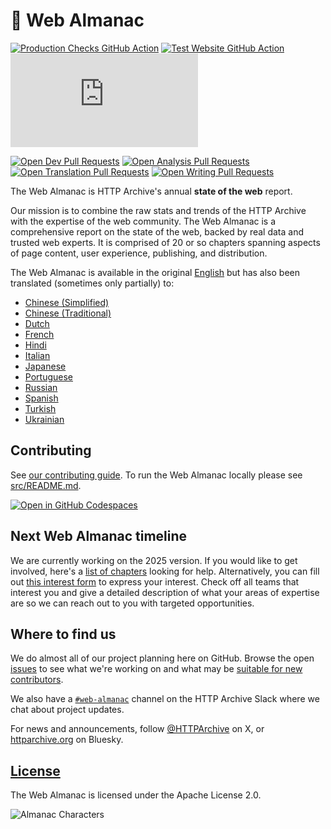 # 📕 Web Almanac

[![Production Checks GitHub Action](https://github.com/HTTPArchive/almanac.httparchive.org/workflows/Production%20Checks/badge.svg)](https://github.com/HTTPArchive/almanac.httparchive.org/actions?query=workflow%3A%22Production+Checks%22) [![Test Website GitHub Action](https://github.com/HTTPArchive/almanac.httparchive.org/actions?query=workflow%3A%22Test+Website%22+branch%3Amain)](https://github.com/HTTPArchive/almanac.httparchive.org/actions?query=workflow%3A%22Test+Website%22) [![TLS Observatory](https://img.shields.io/mozilla-observatory/grade-score/almanac.httparchive.org?publish)](https://observatory.mozilla.org/analyze/almanac.httparchive.org)

[![Open Dev Pull Requests](https://img.shields.io/github/issues-pr/HTTPArchive/almanac.httparchive.org/development)](https://github.com/HTTPArchive/almanac.httparchive.org/pulls?q=is%3Apr+is%3Aopen+label%3Adevelopment) [![Open Analysis Pull Requests](https://img.shields.io/github/issues-pr/HTTPArchive/almanac.httparchive.org/analysis)](https://github.com/HTTPArchive/almanac.httparchive.org/pulls?q=is%3Apr+is%3Aopen+label%3Aanalysis) [![Open Translation Pull Requests](https://img.shields.io/github/issues-pr/HTTPArchive/almanac.httparchive.org/translation)](https://github.com/HTTPArchive/almanac.httparchive.org/pulls?q=is%3Apr+is%3Aopen+label%3Atranslation) [![Open Writing Pull Requests](https://img.shields.io/github/issues-pr/HTTPArchive/almanac.httparchive.org/writing)](https://github.com/HTTPArchive/almanac.httparchive.org/pulls?q=is%3Apr+is%3Aopen+label%3Awriting)

The Web Almanac is HTTP Archive's annual **state of the web** report.

Our mission is to combine the raw stats and trends of the HTTP Archive with the expertise of the web community. The Web Almanac is a comprehensive report on the state of the web, backed by real data and trusted web experts. It is comprised of 20 or so chapters spanning aspects of page content, user experience, publishing, and distribution.

The Web Almanac is available in the original [English](https://almanac.httparchive.org/en/) but has also been translated (sometimes only partially) to:
- [Chinese (Simplified)](https://almanac.httparchive.org/zh-CN/)
- [Chinese (Traditional)](https://almanac.httparchive.org/zh-TW/)
- [Dutch](https://almanac.httparchive.org/nl/)
- [French](https://almanac.httparchive.org/fr/)
- [Hindi](https://almanac.httparchive.org/hi/)
- [Italian](https://almanac.httparchive.org/it/)
- [Japanese](https://almanac.httparchive.org/ja/)
- [Portuguese](https://almanac.httparchive.org/pt/)
- [Russian](https://almanac.httparchive.org/ru/)
- [Spanish](https://almanac.httparchive.org/es/)
- [Turkish](https://almanac.httparchive.org/tr/)
- [Ukrainian](https://almanac.httparchive.org/uk/)

## Contributing

See [our contributing guide](CONTRIBUTING.md). To run the Web Almanac locally please see [src/README.md](src/README.md).

[![Open in GitHub Codespaces](https://github.com/codespaces/badge.svg)](https://codespaces.new/HTTPArchive/almanac.httparchive.org?quickstart=1)

## Next Web Almanac timeline

We are currently working on the 2025 version. If you would like to get involved, here's a [list of chapters](https://github.com/HTTPArchive/almanac.httparchive.org/issues?q=is%3Aissue%20is%3Aopen%20label%3A%222025%20chapter%22) looking for help. Alternatively, you can fill out [this interest form](https://forms.gle/Juz3Ak7RkV6oSBKNA) to express your interest. Check off all teams that interest you and give a detailed description of what your areas of expertise are so we can reach out to you with targeted opportunities.

<!--
In the meantime, enjoy the [2024 edition](https://almanac.httparchive.org) and we're still open to contributions in the form of [translations](https://github.com/HTTPArchive/almanac.httparchive.org/issues?q=is%3Aissue+is%3Aopen+label%3Atranslation), [development](https://github.com/HTTPArchive/almanac.httparchive.org/issues?q=is%3Aissue+is%3Aopen+label%3Adevelopment) or bug fixes.
-->

## Where to find us

We do almost all of our project planning here on GitHub. Browse the open [issues](https://github.com/HTTPArchive/almanac.httparchive.org/issues) to see what we're working on and what may be [suitable for new contributors](https://github.com/HTTPArchive/almanac.httparchive.org/issues?q=is%3Aissue+is%3Aopen+label%3A%22good+first+issue%22).

We also have a [`#web-almanac`](https://join.slack.com/t/httparchive/shared_invite/zt-45sgwmnb-eDEatOhqssqNAKxxOSLAaA) channel on the HTTP Archive Slack where we chat about project updates.

For news and announcements, follow [@HTTPArchive](https://x.com/HTTPArchive) on X, or [httparchive.org](https://bsky.app/profile/httparchive.org) on Bluesky.

## [License](https://github.com/HTTPArchive/almanac.httparchive.org/blob/main/LICENSE)

The Web Almanac is licensed under the Apache License 2.0.

![Almanac Characters](https://almanac.httparchive.org/static/images/methodology-characters.png)
